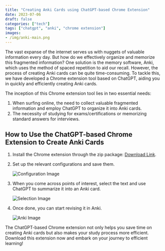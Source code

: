 ```yaml
---
title: "Creating Anki Cards using ChatGPT-based Chrome Extension"
date: 2023-07-06
draft: false
categories: ["tech"]
tags: ["chatgpt", "anki", "chrome extension"]
images:
- /img/anki-main.png
---
```


The vast expanse of the internet serves us with nuggets of valuable information every day. But how do we effectively organize and memorize this fragmented information? One solution is the memory software, Anki, which uses the method of spaced repetition to aid our recall. However, the process of creating Anki cards can be quite time-consuming. To tackle this, we have developed a Chrome extension tool based on ChatGPT, aiding you in quickly and efficiently creating Anki cards.

The inception of this Chrome extension tool lies in two essential needs:

1. When surfing online, the need to collect valuable fragmented information and employ ChatGPT to organize it into Anki cards.
2. The necessity of studying for exams/certifications or memorizing standard answers for interviews.

## How to Use the ChatGPT-based Chrome Extension to Create Anki Cards

1. Install the Chrome extension through the zip package: [Download Link](https://github.com/mggger/chatgpt-anki-chrome-extension/files/11913090/v0.1.zip).

2. Set up the relevant configurations and save them.

   ![Configuration Image](/img/config.png)

3. When you come across points of interest, select the text and use ChatGPT to summarize it into an Anki card.

   ![Selection Image](/img/select.png)

4. Once done, you can start revising it in Anki.

   ![Anki Image](/img/anki.png)

The ChatGPT-based Chrome extension not only helps you save time on creating Anki cards but also makes your study process more efficient. Download this extension now and embark on your journey to efficient learning!
